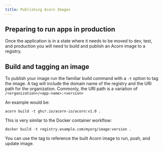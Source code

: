 ```yaml
---
title: Publishing Acorn Images
---
```


## Preparing to run apps in production

Once the application is in a state where it needs to be moved to dev, test, and production you will need to build and publish an Acorn image to a registry.

## Build and tagging an image

To publish your image run the familiar build command with a `-t` option to tag the image. A tag will include the domain name of the registry and the URI path for the organization. Commonly, the URI path is a variation of `/<organization>/<app-name>:<version>`

An example would be:

`acorn build -t ghcr.io/acorn-io/acorn:v1.0 .`

This is very similar to the Docker container workflow:

`docker build -t registry.example.com/myorg/image:version .`

You can use the tag to reference the built Acorn image to run, push, and update image.
